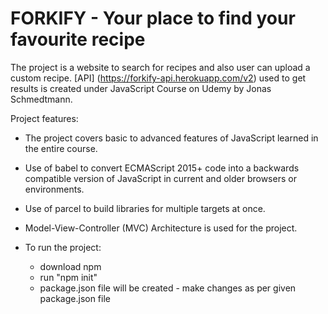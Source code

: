 # FORKIFY - Your place to find your favourite recipe

The project is a website to search for recipes and also user can upload a custom recipe. [API] (https://forkify-api.herokuapp.com/v2) used to get results is created under JavaScript Course on Udemy by Jonas Schmedtmann.

Project features:

- The project covers basic to advanced features of JavaScript learned in the entire course.
- Use of babel to convert ECMAScript 2015+ code into a backwards compatible version of JavaScript in current and older browsers or environments.
- Use of parcel to build libraries for multiple targets at once.
- Model-View-Controller (MVC) Architecture is used for the project.

- To run the project:
  - download npm
  - run "npm init"
  - package.json file will be created - make changes as per given package.json file
